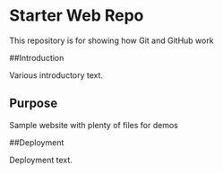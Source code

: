 # Starter Web Repo

This repository is for showing how Git and GitHub work



##Introduction

Various introductory text.

## Purpose

Sample website with plenty of files for demos

##Deployment

Deployment text.